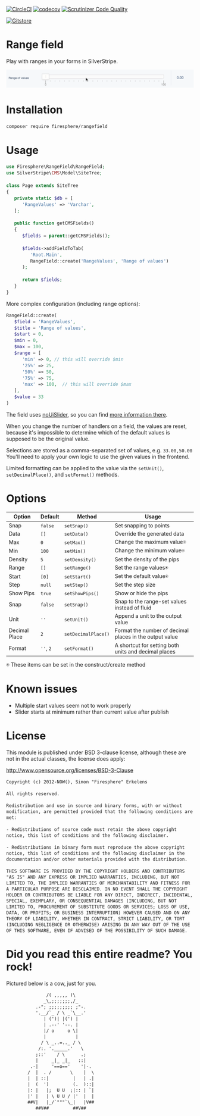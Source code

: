 [![CircleCI](https://circleci.com/gh/Firesphere/silverstripe-rangefield.svg?style=svg)](https://circleci.com/gh/Firesphere/silverstripe-rangefield)
[![codecov](https://codecov.io/gh/Firesphere/silverstripe-rangefield/branch/master/graph/badge.svg)](https://codecov.io/gh/Firesphere/silverstripe-rangefield)
[![Scrutinizer Code Quality](https://scrutinizer-ci.com/g/Firesphere/silverstripe-rangefield/badges/quality-score.png?b=master)](https://scrutinizer-ci.com/g/Firesphere/silverstripe-rangefield/?branch=master)

[![Gitstore](https://enjoy.gitstore.app/repositories/badge-Firesphere/silverstripe-rangefield.svg)](https://enjoy.gitstore.app/repositories/Firesphere/silverstripe-rangefield)

# Range field

Play with ranges in your forms in SilverStripe.

![Demo animation](demo.gif)

# Installation

```sh
composer require firesphere/rangefield
```

# Usage

```php
use Firesphere\RangeField\RangeField;
use SilverStripe\CMS\Model\SiteTree;

class Page extends SiteTree
{
   private static $db = [
      'RangeValues' => 'Varchar',
   ];

   public function getCMSFields()
   {
      $fields = parent::getCMSFields();

      $fields->addFieldToTab(
         'Root.Main',
         RangeField::create('RangeValues', 'Range of values')
      );

      return $fields;
   }
}
```

More complex configuration (including range options):

```php
RangeField::create(
   $field = 'RangeValues',
   $title = 'Range of values',
   $start = 0,
   $min = 0,
   $max = 100,
   $range = [
      'min' => 0, // this will override $min
      '25%' => 25,
      '50%' => 50,
      '75%' => 75,
      'max' => 100,  // this will override $max
   ],
   $value = 33
)
```

The field uses [noUiSlider](https://refreshless.com/nouislider), so you can find [more information there](https://github.com/leongersen/noUiSlider).

When you change the number of handlers on a field, the values are reset, because it's impossible to determine which of the default values is supposed to be the original value.

Selections are stored as a comma-separated set of values, e.g. `33.00,50.00` You'll need to apply your own logic to use the given values in the frontend.

Limited formatting can be applied to the value via the `setUnit()`, `setDecimalPlace()`, and `setFormat()` methods.

# Options

| Option        | Default   | Method              | Usage                                                   |
| ------------- | --------- | ------------------- | ------------------------------------------------------- |
| Snap          | `false`   | `setSnap()`         | Set snapping to points                                  |
| Data          | `[]`      | `setData()`         | Override the generated data                             |
| Max           | `0`       | `setMax()`          | Change the maximum value⍟                               |
| Min           | `100`     | `setMin()`          | Change the minimum value⍟                               |
| Density       | `5`       | `setDensity()`      | Set the density of the pips                             |
| Range         | `[]`      | `setRange()`        | Set the range values⍟                                   |
| Start         | `[0]`     | `setStart()`        | Set the default value⍟                                  |
| Step          | `null`    | `setStep()`         | Set the step size                                       |
| Show Pips     | `true`    | `setShowPips()`     | Show or hide the pips                                   |
| Snap          | `false`   | `setSnap()`         | Snap to the range-set values instead of fluid           |
| Unit          | `''`      | `setUnit()`         | Append a unit to the output value                       |
| Decimal Place | `2`       | `setDecimalPlace()` | Format the number of decimal places in the output value |
| Format        | `''`, `2` | `setFormat()`       | A shortcut for setting both units and decimal places    |

⍟ These items can be set in the construct/create method

# Known issues

- Multiple start values seem not to work properly
- Slider starts at minimum rather than current value after publish

# License

This module is published under BSD 3-clause license, although these are not in the actual classes, the license does apply:

http://www.opensource.org/licenses/BSD-3-Clause

```
Copyright (c) 2012-NOW(), Simon "Firesphere" Erkelens

All rights reserved.

Redistribution and use in source and binary forms, with or without modification, are permitted provided that the following conditions are met:

- Redistributions of source code must retain the above copyright notice, this list of conditions and the following disclaimer.

- Redistributions in binary form must reproduce the above copyright notice, this list of conditions and the following disclaimer in the documentation and/or other materials provided with the distribution.

THIS SOFTWARE IS PROVIDED BY THE COPYRIGHT HOLDERS AND CONTRIBUTORS "AS IS" AND ANY EXPRESS OR IMPLIED WARRANTIES, INCLUDING, BUT NOT LIMITED TO, THE IMPLIED WARRANTIES OF MERCHANTABILITY AND FITNESS FOR A PARTICULAR PURPOSE ARE DISCLAIMED. IN NO EVENT SHALL THE COPYRIGHT HOLDER OR CONTRIBUTORS BE LIABLE FOR ANY DIRECT, INDIRECT, INCIDENTAL, SPECIAL, EXEMPLARY, OR CONSEQUENTIAL DAMAGES (INCLUDING, BUT NOT LIMITED TO, PROCUREMENT OF SUBSTITUTE GOODS OR SERVICES; LOSS OF USE, DATA, OR PROFITS; OR BUSINESS INTERRUPTION) HOWEVER CAUSED AND ON ANY THEORY OF LIABILITY, WHETHER IN CONTRACT, STRICT LIABILITY, OR TORT (INCLUDING NEGLIGENCE OR OTHERWISE) ARISING IN ANY WAY OUT OF THE USE OF THIS SOFTWARE, EVEN IF ADVISED OF THE POSSIBILITY OF SUCH DAMAGE.
```

# Did you read this entire readme? You rock!

Pictured below is a cow, just for you.

```
               /( ,,,,, )\
              _\,;;;;;;;,/_
           .-"; ;;;;;;;;; ;"-.
           '.__/`_ / \ _`\__.'
              | (')| |(') |
              | .--' '--. |
              |/ o     o \|
              |           |
             / \ _..=.._ / \
            /:. '._____.'   \
           ;::'    / \      .;
           |     _|_ _|_   ::|
         .-|     '==o=='    '|-.
        /  |  . /       \    |  \
        |  | ::|         |   | .|
        |  (  ')         (.  )::|
        |: |   |;  U U  ;|:: | `|
        |' |   | \ U U / |'  |  |
        ##V|   |_/`"""`\_|   |V##
           ##V##         ##V##
```
